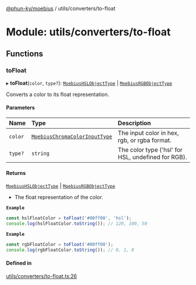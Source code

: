 [@phun-ky/moebius](../README.md) / utils/converters/to-float

# Module: utils/converters/to-float

## Functions

### toFloat

▸ **toFloat**(`color`, `type?`): [`MoebiusHSLObjectType`](types.md#moebiushslobjecttype) \| [`MoebiusRGBObjectType`](types.md#moebiusrgbobjecttype)

Converts a color to its float representation.

#### Parameters

| Name | Type | Description |
| :------ | :------ | :------ |
| `color` | [`MoebiusChromaColorInputType`](types.md#moebiuschromacolorinputtype) | The input color in hex, rgb, or rgba format. |
| `type?` | `string` | The color type ('hsl' for HSL, undefined for RGB). |

#### Returns

[`MoebiusHSLObjectType`](types.md#moebiushslobjecttype) \| [`MoebiusRGBObjectType`](types.md#moebiusrgbobjecttype)

- The float representation of the color.

**`Example`**

```ts
const hslFloatColor = toFloat('#00ff00', 'hsl');
console.log(hslFloatColor.toString()); // 120, 100, 50
```

**`Example`**

```ts
const rgbFloatColor = toFloat('#00ff00');
console.log(rgbFloatColor.toString()); // 0, 1, 0
```

#### Defined in

[utils/converters/to-float.ts:26](https://github.com/phun-ky/moebius/blob/main/src/utils/converters/to-float.ts#L26)
